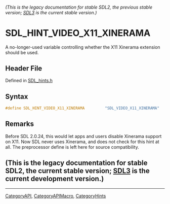 ###### (This is the legacy documentation for stable SDL2, the previous stable version; [SDL3](https://wiki.libsdl.org/SDL3/) is the current stable version.)
# SDL_HINT_VIDEO_X11_XINERAMA

A no-longer-used variable controlling whether the X11 Xinerama extension should be used.

## Header File

Defined in [SDL_hints.h](https://github.com/libsdl-org/SDL/blob/SDL2/include/SDL_hints.h)

## Syntax

```c
#define SDL_HINT_VIDEO_X11_XINERAMA         "SDL_VIDEO_X11_XINERAMA"
```

## Remarks

Before SDL 2.0.24, this would let apps and users disable Xinerama support
on X11. Now SDL never uses Xinerama, and does not check for this hint at
all. The preprocessor define is left here for source compatibility.

## (This is the legacy documentation for stable SDL2, the current stable version; [SDL3](https://wiki.libsdl.org/SDL3/) is the current development version.)



----
[CategoryAPI](CategoryAPI), [CategoryAPIMacro](CategoryAPIMacro), [CategoryHints](CategoryHints)

